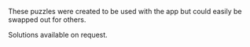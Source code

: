 These puzzles were created to be used with the app but could easily be swapped out for others.

Solutions available on request.
